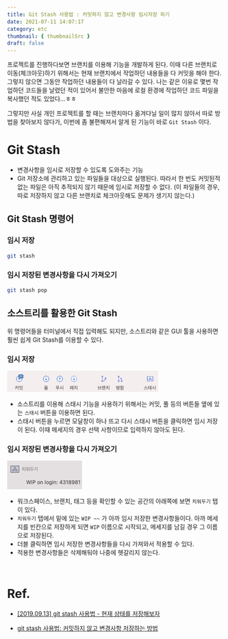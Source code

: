 ```yaml
---
title: Git Stash 사용법 : 커밋하지 않고 변경사항 임시저장 하기
date: 2021-07-11 14:07:17
category: etc
thumbnail: { thumbnailSrc }
draft: false
---
```


프로젝트를 진행하다보면 브랜치를 이용해 기능을 개발하게 된다. 이때 다른 브랜치로 이동(체크아웃)하기 위해서는 현재 브랜치에서 작업하던 내용들을 다 커밋을 해야 한다. 그렇지 않으면 그동안 작업하던 내용들이 다 날라갈 수 있다. 나는 같은 이유로 몇번 작업하던 코드들을 날렸던 적이 있어서 불안한 마음에 로컬 환경에 작업하던 코드 파일을 복사했던 적도 있었다...ㅎㅎ

그렇지만 사실 개인 프로젝트를 할 때는 브랜치마다 옮겨다닐 일이 많지 않아서 따로 방법을 찾아보지 않다가, 이번에 좀 불편해져서 알게 된 기능이 바로 `Git Stash` 이다.

# Git Stash

- 변경사항을 임시로 저장할 수 있도록 도와주는 기능
- Git 저장소에 관리하고 있는 파일들을 대상으로 실행된다. 따라서 한 번도 커밋된적 없는 파일은 아직 추적되지 않기 때문에 임시로 저장할 수 없다. (이 파일들의 경우, 따로 저장하지 않고 다른 브랜치로 체크아웃해도 문제가 생기지 않는다.)

## Git Stash 명령어

### 임시 저장

```bash
git stash
```

### 임시 저장된 변경사항을 다시 가져오기

```bash
git stash pop
```

## 소스트리를 활용한 Git Stash

위 명령어들을 터미널에서 직접 입력해도 되지만, 소스트리와 같은 GUI 툴을 사용하면 훨씬 쉽게 Git Stash를 이용할 수 있다.

### 임시 저장

<img src="./image/stash1.png"  />

- 소스트리를 이용해 스태시 기능을 사용하기 위해서는 커밋, 풀 등의 버튼들 옆에 있는 `스태시` 버튼을 이용하면 된다.
- 스태시 버튼을 누르면 모달창이 하나 뜨고 다시 스태시 버튼을 클릭하면 임시 저장이 된다. 이때 메세지의 경우 선택 사항이므로 입력하지 않아도 된다.

### 임시 저장된 변경사항을 다시 가져오기

<img src="./image/stash2.png"  />

- 워크스페이스, 브랜치, 태그 등을 확인할 수 있는 공간의 아래쪽에 보면 `치워두기` 탭이 있다.
- `치워두기` 탭에서 밑에 있는 `WIP ~~` 가 아까 임시 저장한 변경사항들이다. 아까 메세지를 빈칸으로 저장하게 되면 `WIP` 이름으로 시작되고, 메세지를 남길 경우 그 이름으로 저장된다.
- 더블 클릭하면 임시 저장한 변경사항들을 다시 가져와서 적용할 수 있다.
- 적용한 변경사항들은 삭제해둬야 나중에 헷갈리지 않는다.

<br>

# Ref.

- [[2019.09.13] git stash 사용법 - 현재 상태를 저장해보자](https://helloinyong.tistory.com/202)

- [git stash 사용법: 커밋하지 않고 변경사항 저장하는 방법](https://www.lainyzine.com/ko/article/git-stash-usage-saving-changes-without-commit/)
